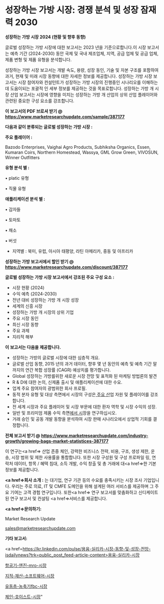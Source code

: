 # 성장하는 가방 시장: 경쟁 분석 및 성장 잠재력 2030

<strong>성장하는 가방 시장 2024 (현황 및 향후 동향)</strong>

글로벌 성장하는 가방 시장에 대한 보고서는 2023 년을 기준으로합니다.이 시장 보고서는 예측 기간 (2024-2030) 동안 국제 및 국내 제조업체, 지역, 공급 업체 및 공급 업체, 제품 변형 및 제품 유형을 분석합니다.

성장하는 가방 시장 보고서는 개발 속도, 용량, 성장 동인, 기술 및 자본 구조를 포함하여 과거, 현재 및 미래 시장 동향에 대한 자세한 정보를 제공합니다. 성장하는 가방 시장 보고서는 시장 참여자와 컨설턴트가 성장하는 가방 시장의 진행중인 시나리오를 이해하는 데 도움이되는 포괄적 인 세부 정보를 제공하는 것을 목표로합니다. 성장하는 가방 개 시장 산업 보고서는 시장에 영향을 미치는 성장하는 가방 개 산업의 상위 산업 플레이어와 관련된 중요한 구성 요소를 강조합니다.



<strong>이 보고서의 PDF 브로셔 받기 @ <a href=https://www.marketresearchupdate.com/sample/387177>https://www.marketresearchupdate.com/sample/387177</a></strong>



<strong>다음과 같이 분류되는 글로벌 성장하는 가방 시장 :</strong>



<strong>주요 플레이어 :</strong>

Bazodo Enterprises, Vaighai Agro Products, Subhiksha Organics, Essen, Kumaran Coirs, Northern Homestead, Wassya, GML Grow Green, VIVOSUN, Winner Outfitters



<strong>유형 분석 별 :</strong>

• platic 유형

• 직물 유형



<strong>애플리케이션 분석 별 :</strong>

• 감자들

• 토마토

• 채소

• 버섯

<ul>
  <li>지역별 : 북미, 유럽, 아시아 태평양, 라틴 아메리카, 중동 및 아프리카</li>
</ul>


<strong>성장하는 가방 보고서에서 할인 받기 @ <a href=https://www.marketresearchupdate.com/discount/387177>https://www.marketresearchupdate.com/discount/387177</a></strong>



<strong>글로벌 성장하는 가방 시장 보고서에서 강조된 주요 구성 요소 :</strong>
<ul>
  <li>시장 현황 (2024)</li>
  <li>수익 예측 (2024-2030)</li>
  <li>전년 대비 성장하는 가방 개 시장 성장</li>
  <li>세계의 신흥 시장</li>
  <li>성장하는 가방 개 시장의 상위 기업</li>
  <li>주요 시장 동인</li>
  <li>최신 시장 동향</li>
  <li>주요 과제</li>
  <li>지리적 해부</li>
</ul>


<strong>이 보고서는 다음을 제공합니다.</strong>
<ul>
  <li>성장하는 가방의 글로벌 시장에 대한 심층적 개요.</li>
  <li>글로벌 산업 동향, 2015 년의 과거 데이터, 향후 몇 년 동안의 예측 및 예측 기간 말까지의 연간 복합 성장률 (CAGR) 예상치를 평가합니다.</li>
  <li>Global 성장하는 가방를위한 새로운 시장 전망 및 표적화 된 마케팅 방법론의 발견</li>
  <li>R &amp; D에 대한 논의, 신제품 출시 및 애플리케이션에 대한 수요.</li>
  <li>업계 주요 참여자의 광범위한 회사 프로필.</li>
  <li>동적 분자 유형 및 대상 측면에서 시장의 구성은<a href=> 주요 산</a>업 자원 및 플레이어를 강조합니다.</li>
  <li>전 세계 시장과 주요 플레이어 및 시장 부문에 대한 환자 역학 및 시장 수익의 성장.</li>
  <li>일반 및 프리미엄 제품 수익 측면<a href=>에서 시</a>장을 연구하십시오.</li>
  <li>거래 승인 및 공동 개발 동향을 분석하여 시장 판매 시나리오에서 상업적 기회를 결정합니다.</li>
</ul>



<strong>전체 보고서 받기 @ <a href=https://www.marketresearchupdate.com/industry-growth/growing-bags-market-statistices-387177>https://www.marketresearchupdate.com/industry-growth/growing-bags-market-statistices-387177</a></strong>

이 연구는<a href=> 산업 존중</a> 체인, 강력한 비즈니스 전략, 비용, 구조, 생성 제한, 운송, 시장 범위 및 제한 사용률을 통합합니다. 또한 시장 구성원 및 구성 프로파일 링, 연락처 데이터, 항목 / 혜택 침대, 소득 개발, 수익 창출 및 총 거래에 대<a href=>한 기본 </a>정보를 제공합니다.



<strong><a href=>회사 소</a>개 :</strong>
는 대기업, 연구 기관 등의 수요를 충족시키는 시장 조사 기업입니다. 우리는 주로 의료, IT 및 CMFE 도메인을 위해 설계된 여러 서비스를 제공하며 그 주요 기여는 고객 경험 연구입니다. 또한<a href=> 연구 보</a>고서를 맞춤화하고 신디케이트 된 연구 보고서 및 컨설팅 <a href=>서비스</a>를 제공합니다.



<strong><a href=>문의하기:</a></strong>

Market Research Update

sales@marketresearchupdate.com



<strong>기타 보고서:</strong>

<a href=https://kr.linkedin.com/pulse/용융-실리카-시장-동향-및-성장-전망-isdailynews?trk=public_post_feed-article-content>용융-실리카-시장</a>

<a href=https://www.linkedin.com/pulse/항공기-엔진-mro-시장-현재-및-미래-성장-2029-analytics-alchemy-360-analysis-amiaf/>항공기-엔진-mro-시장</a>

<a href=https://www.linkedin.com/pulse/지적-재산-소프트웨어-시장-현재-및-미래-성장-2029-survey-spotlight-pro-24-analysis-tsqyf/>지적-재산-소프트웨어-시장</a>

<a href=https://www.linkedin.com/pulse/유동층-농축기fbc-시장-현재-및-미래-성장-2029-consumer-connection-compendium-ana-ixxwf/>유동층-농축기fbc-시장</a>

<a href=https://www.linkedin.com/pulse/체인-호이스트-시장-동향-및-성장-전망-data-dive-diaries-24-analysis-cezec/>체인-호이스트-시장</a>"
